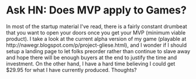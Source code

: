 # Ask HN: Does MVP apply to Games?

In most of the startup material I&#x27;ve read, there is a fairly constant drumbeat that you want to open your doors once you get your MVP (minimum viable product). I take a look at the current alpha version of my game (playable at http:&#x2F;&#x2F;nawegr.blogspot.com&#x2F;p&#x2F;project-gliese.html), and I wonder if I should setup a landing page to let folks preorder rather than continue to slave away and hope there will be enough buyers at the end to justify the time and investment. On the other hand, I have a hard time believing I could get $29.95 for what I have currently produced. Thoughts?
